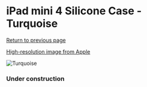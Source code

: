 # iPad mini 4 Silicone Case - Turquoise

[Return to previous page](/ipad_mini4)

[High-resolution image from Apple](https://store.storeimages.cdn-apple.com/8756/as-images.apple.com/is/MLD72?wid=4500&hei=4500&fmt=png)

<div style="width: 384px"><img src="/everypreview/MLD72.png" alt="Turquoise"></div>

### Under construction
